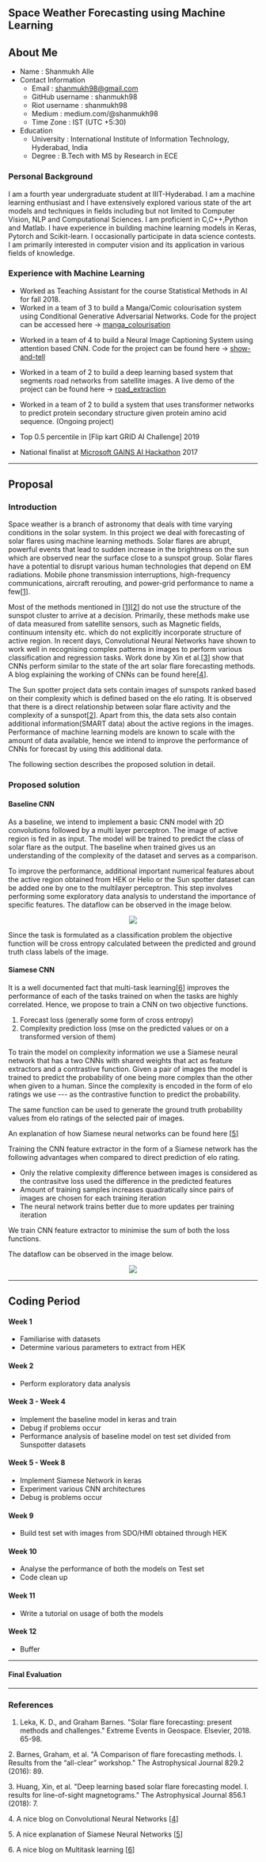 ## Space Weather Forecasting using Machine Learning

## About Me
* Name : Shanmukh Alle
* Contact Information
    - Email : shanmukh98@gmail.com
    - GitHub username : shanmukh98
    - Riot username : shanmukh98
    - Medium : medium.com/@shanmukh98
    - Time Zone : IST (UTC +5:30)
* Education
    - University : International Institute of Information Technology, Hyderabad, India
    - Degree : B.Tech with MS by Research in ECE

### Personal Background
I am a fourth year undergraduate student at IIIT-Hyderabad. I am a machine learning enthusiast and I have extensively explored various state of the art models and techniques in fields including but not limited to Computer Vision, NLP and Computational Sciences. I am proficient in C,C++,Python and Matlab. I have experience in building machine learning models in  Keras, Pytorch and Scikit-learn. I occasionally participate in data science contests. I am primarily interested in computer vision and its application in various fields of knowledge.
### Experience with Machine Learning
* Worked as Teaching Assistant for the course Statistical Methods in AI for fall 2018.
* Worked in a team of 3 to build a Manga/Comic colourisation system using Conditional Generative Adversarial Networks. Code for the project can be accessed here -> [manga_colourisation]  

[manga_colourisation]: https://github.com/shanmukh98/Manga_Colorization
* Worked in a team of 4 to build a Neural Image Captioning System using attention based CNN. Code for the project can be found here -> [show-and-tell] 

[show-and-tell]: https://github.com/shanmukh98/Show-and-Tell
* Worked in a team of 2 to build a deep learning based system that segments road networks from satellite images. A live demo of the project can be found here -> [road_extraction]

[road_extraction]: https://researchweb.iiit.ac.in/~shanmukh.alle/road_extraction.html]

* Worked in a team of 2 to build a system that uses transformer networks to predict protein secondary structure given protein amino acid sequence. (Ongoing project)

* Top 0.5 percentile in [Flip kart GRID AI Challenge] 2019 

[Flipkart GRID AI Challenge]: https://dare2compete.com/o/Flipkart-GRiD-Teach-The-Machines-2019-74928?utm_source=MailingList20&utm_medium=Mailer&utm_campaign=FlipkartGrid

* National finalist at [Microsoft GAINS AI Hackathon] 2017

[Microsoft GAINS AI Hackathon]: https://allevents.in/hyderabad/gains-ai-hackathon/290290021463159
___
## Proposal
### Introduction
Space weather is a branch of astronomy that deals with time varying conditions in the solar system. In this project we deal with forecasting of solar flares using machine learning methods. Solar flares are abrupt, powerful events that lead to sudden increase in the brightness on the sun which are observed near the surface close to a sunspot group. Solar flares have a potential to disrupt various human technologies that depend on EM radiations. Mobile phone
transmission interruptions, high-frequency communications, aircraft rerouting, and power-grid performance to name a few[[1]].

 Most of the methods mentioned in [[1]][[2]] do not use the structure of the sunspot cluster to arrive at a decision. Primarily, these methods make use of data measured from satellite sensors, such as Magnetic fields, continuum intensity etc. which do not explicitly incorporate structure of active region. In recent days, Convolutional Neural Networks have shown to work well in recognising complex patterns in images to perform various classification and regression tasks. Work done by Xin et al.[[3]] show that CNNs perform similar to the state of the art solar flare forecasting methods. A blog explaining the working of CNNs can be found here[[4]].
 
 The Sun spotter project data sets contain images of sunspots ranked based on their complexity which is defined based on the elo rating. It is observed that there is a direct relationship between solar flare activity and the complexity of a sunspot[[2]]. Apart from this, the data sets also contain additional information(SMART data) about the active regions in the images. Performance of machine learning models are known to scale with the amount of data available, hence we intend to improve the performance of CNNs for forecast by using this additional data. 

The following section describes the proposed solution in detail. 

### Proposed solution

#### Baseline CNN
As a baseline, we intend to implement a basic CNN model with 2D convolutions followed by a multi layer perceptron. The image of active region is fed in as input. The model will be trained to predict the class of solar flare as the output. The baseline when trained gives us an understanding of the complexity of the dataset and serves as a comparison. 

To improve the performance, additional important numerical features about the active region obtained from HEK or Helio or the Sun spotter dataset can be added one by one to the multilayer perceptron. This step involves performing some exploratory data analysis to understand the importance of specific features.
The dataflow can be observed in the image below.
<div style="text-align:center"><img src="https://researchweb.iiit.ac.in/~shanmukh.alle/images/1.jpg" /></div>


Since the task is formulated as a classification problem the objective function will be cross entropy calculated between the predicted and ground truth class labels of the image.
#### Siamese CNN
It is a well documented fact that multi-task learning[[6]] improves the performance of each of the tasks trained on when the tasks are highly correlated.
Hence, we propose to train a CNN on two objective functions. 
1. Forecast loss (generally some form of cross entropy) 
2. Complexity prediction loss (mse on the predicted values or on a transformed version of them)

To train the model on complexity information we use a Siamese neural network that has a two CNNs with shared weights that act as feature extractors and a contrastive function. Given a pair of images the model is trained to predict the probability of one being more complex than the other when given to a human. Since the complexity is encoded in the form of elo ratings we use --- as the contrastive function to predict the probability.

The same function can be used to generate the ground truth probability values from elo ratings of the selected pair of images. 

An explanation of how Siamese neural networks can be found here [[5]]

Training the CNN feature extractor in the form of a Siamese network has the following advantages when compared to direct prediction of elo rating.
* Only the relative complexity difference between images is considered as the contrasitve loss used the difference in the predicted features
* Amount of training samples increases quadratically since pairs of images are chosen for each training iteration
* The neural network trains better due to more updates per training iteration

We train CNN feature extractor to minimise the sum of both the loss functions.

The dataflow can be observed in the image below.

<div style="text-align:center"><img src="https://researchweb.iiit.ac.in/~shanmukh.alle/images/2.jpg" /></div>


___
## Coding Period


#### Week 1
- Familiarise with datasets
- Determine various parameters to extract from HEK

#### Week 2
- Perform exploratory data analysis

#### Week 3 - Week 4
- Implement the baseline model in keras and train
- Debug if problems occur
- Performance analysis of baseline model on test set divided from Sunspotter datasets

#### Week 5 - Week 8
- Implement Siamese Network in keras
- Experiment various CNN architectures
- Debug is problems occur

#### Week 9
- Build test set with images from SDO/HMI obtained through HEK

#### Week 10
- Analyse the performance of both the models on Test set
- Code clean up

#### Week 11
- Write a tutorial on usage of both the models

#### Week 12
- Buffer 
___
#### Final Evaluation
___
### References
[1]: https://www.sciencedirect.com/science/article/pii/B9780128127001000030
1. Leka, K. D., and Graham Barnes. "Solar flare forecasting: present methods and challenges." Extreme Events in Geospace. Elsevier, 2018. 65-98.

[2]: https://iopscience.iop.org/article/10.3847/0004-637X/829/2/89/meta
2. Barnes, Graham, et al. "A Comparison of flare forecasting methods. I. Results from the “all-clear” workshop." The Astrophysical Journal 829.2 (2016): 89.

[3]: https://iopscience.iop.org/article/10.3847/1538-4357/aaae00/pdf
3. Huang, Xin, et al. "Deep learning based solar flare forecasting model. I. results for line-of-sight magnetograms." The Astrophysical Journal 856.1 (2018): 7.

[4]: https://skymind.ai/wiki/convolutional-network
4. A nice blog on Convolutional Neural Networks [[4]]

[5]: https://qr.ae/TWISUG
5. A nice explanation of Siamese Neural Networks [[5]]

[6]: https://towardsdatascience.com/multitask-learning-teach-your-ai-more-to-make-it-better-dde116c2cd40
6. A nice blog on Multitask learning [[6]]
